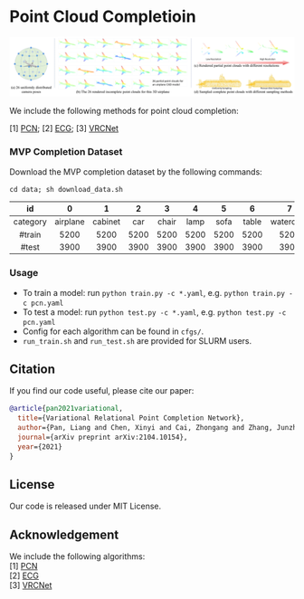 # Point Cloud Completioin
<p align="center"> 
<img src="images/mvp.png">
</p>

We include the following methods for point cloud completion:

[1] [PCN](https://github.com/wentaoyuan/pcn); [2] [ECG](https://github.com/paul007pl/ECG); [3] [VRCNet](https://github.com/paul007pl/VRCNet)


### MVP Completion Dataset
Download the MVP completion dataset by the following commands:
```
cd data; sh download_data.sh
```

| id | 0 | 1 | 2 | 3 | 4 | 5 | 6 | 7 | 8 | 9 | 10 | 11 | 12 | 13 | 14 | 15 |
|:----:|:----:|:----:|:----:|:----:|:----:|:----:|:----:|:----:|:----:|:----:|:----:|:----:|:----:|:----:|:----:|:----:|
| category | airplane | cabinet | car | chair | lamp | sofa | table | watercraft | bed | bench | bookshelf | bus | guitar | motorbike | pistol | skateboard | 
| \#train  | 5200 | 5200 | 5200 | 5200 | 5200 | 5200 | 5200 | 5200 | 2600 | 2600 | 2600 | 2600 | 2600 | 2600 | 2600 | 2600 |
| \#test  | 3900 | 3900 | 3900 | 3900 | 3900 | 3900 | 3900 | 3900 | 1300 | 1300 | 1300 | 1300 | 1300 | 1300 | 1300 | 1300 |


### Usage
+ To train a model: run `python train.py -c *.yaml`, e.g. `python train.py -c pcn.yaml`
+ To test a model: run `python test.py -c *.yaml`, e.g. `python test.py -c pcn.yaml`
+ Config for each algorithm can be found in `cfgs/`.
+ `run_train.sh` and `run_test.sh` are provided for SLURM users. 


## Citation
If you find our code useful, please cite our paper:
```bibtex
@article{pan2021variational,
  title={Variational Relational Point Completion Network},
  author={Pan, Liang and Chen, Xinyi and Cai, Zhongang and Zhang, Junzhe and Zhao, Haiyu and Yi, Shuai and Liu, Ziwei},
  journal={arXiv preprint arXiv:2104.10154},
  year={2021}
}
```


## License
Our code is released under MIT License.


## Acknowledgement
We include the following algorithms:  
[1] [PCN](https://github.com/wentaoyuan/pcn)    
[2] [ECG](https://github.com/paul007pl/ECG)    
[3] [VRCNet](https://github.com/paul007pl/VRCNet)   

